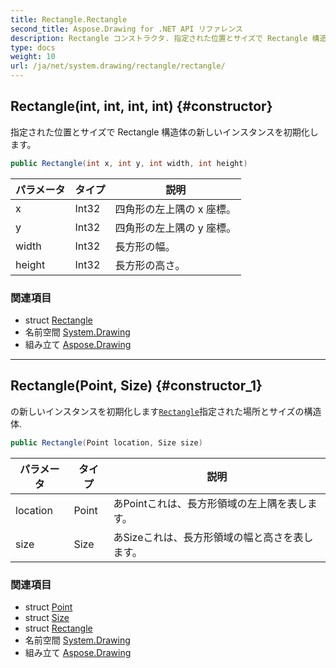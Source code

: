 ```yaml
---
title: Rectangle.Rectangle
second_title: Aspose.Drawing for .NET API リファレンス
description: Rectangle コンストラクタ. 指定された位置とサイズで Rectangle 構造体の新しいインスタンスを初期化します
type: docs
weight: 10
url: /ja/net/system.drawing/rectangle/rectangle/
---
```

## Rectangle(int, int, int, int) {#constructor}

指定された位置とサイズで Rectangle 構造体の新しいインスタンスを初期化します。

```csharp
public Rectangle(int x, int y, int width, int height)
```

| パラメータ | タイプ | 説明 |
| --- | --- | --- |
| x | Int32 | 四角形の左上隅の x 座標。 |
| y | Int32 | 四角形の左上隅の y 座標。 |
| width | Int32 | 長方形の幅。 |
| height | Int32 | 長方形の高さ。 |

### 関連項目

* struct [Rectangle](../)
* 名前空間 [System.Drawing](../../rectangle/)
* 組み立て [Aspose.Drawing](../../../)

---

## Rectangle(Point, Size) {#constructor_1}

の新しいインスタンスを初期化します[`Rectangle`](../)指定された場所とサイズの構造体.

```csharp
public Rectangle(Point location, Size size)
```

| パラメータ | タイプ | 説明 |
| --- | --- | --- |
| location | Point | あPointこれは、長方形領域の左上隅を表します。 |
| size | Size | あSizeこれは、長方形領域の幅と高さを表します。 |

### 関連項目

* struct [Point](../../point/)
* struct [Size](../../size/)
* struct [Rectangle](../)
* 名前空間 [System.Drawing](../../rectangle/)
* 組み立て [Aspose.Drawing](../../../)



